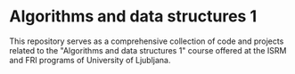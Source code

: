 # Algorithms and data structures 1
This repository serves as a comprehensive collection of code and projects related to the "Algorithms and data structures 1" course offered at the ISRM and FRI programs of University of Ljubljana.

